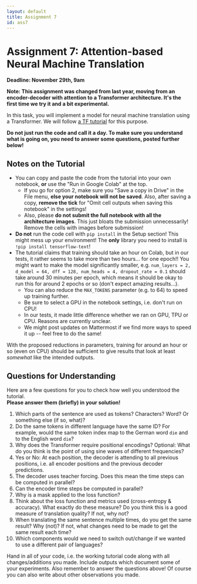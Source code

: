 ```yaml
---
layout: default
title: Assignment 7
id: ass7
---
```


# Assignment 7: Attention-based Neural Machine Translation
**Deadline: November 29th, 9am**

**Note: This assignment was changed from last year, moving from an encoder-decoder
with attention to a Transformer architecture. It's the first time we try it and
a bit experimental.**

In this task, you will implement a model for neural machine translation using
a Transformer.
We will follow [a TF tutorial](https://www.tensorflow.org/text/tutorials/transformer)
for this purpose.

**Do not just run the code and call it a day. To make sure you understand what is going
on, you need to answer some questions, posted further below!**


## Notes on the Tutorial

- You can copy and paste the code from the tutorial into your own notebook, **or**
use the "Run in Google Colab" at the top.
  - If you go for option 2, make sure you "Save a copy in Drive" in the File menu,
  **else your notebook will not be saved**. Also, after saving a copy, **remove the tick**
  for "Omit cell outputs when saving this notebook" in the settings!
  - Also, please **do not submit the full notebook with all the architecture images**.
  This just bloats the submission unnecessarily! Remove the cells with images before
  submission!
- **Do not** run the code cell with `pip install` in the Setup section! This might
mess up your environment! The **only**
library you need to install is `!pip install tensorflow-text`!
- The tutorial claims that training should take an hour on Colab, but in our tests,
it rather seems to take more than two hours... for one epoch!! You might want to
make the model significantly smaller, e.g. `num_layers = 2, d_model = 64, dff = 128, num_heads = 4, dropout_rate = 0.1`
should take around 30 minutes per epoch, which means it should be okay to run this
for around 2 epochs or so (don't expect amazing results...).
    - You can also reduce the `MAX_TOKENS` parameter (e.g. to 64) to speed up training further.
    - Be sure to select a GPU in the notebook settings, i.e. don't run on CPU!
    - In our tests, it made little difference whether we ran on GPU, TPU or CPU.
  Reasons are currently unclear.
    - We might post updates on Mattermost if we find more ways to speed it up -- feel free
  to do the same!

With the proposed reductions in parameters, training for around an hour or so
(even on CPU) should be sufficient to give results that look at least _somewhat_
like the intended outputs.


## Questions for Understanding

Here are a few questions for you to check how well you understood the tutorial.  
**Please answer them (briefly) in your solution!**

1. Which parts of the sentence are used as tokens? Characters? Word? 
Or something else (if so, what)?
2. Do the same tokens in different language have the same ID? For example, 
would the same token index map to the German word `die` and to the 
  English word `die`?
3. Why does the Transformer require positional encodings? Optional: What do you
think is the point of using sine waves of different frequencies?
3. Yes or No: At each position, the decoder is attending to all previous positions, 
 i.e. all encoder positions and the previous decoder predictions.
4. The decoder uses teacher forcing. Does this mean the time steps can be computed
 in parallel?
5. Can the encoder time steps be computed in parallel?
6. Why is a mask applied to the loss function?
7. Think about the loss function and metrics used (cross-entropy & accuracy). What
exactly do these measure? Do you think this is a good measure of translation quality?
If not, why not?
7. When translating the same sentence multiple times, do you get the same result?
Why (not)? If not, what changes need to be made to get the same result each time?
8. Which components would we need to switch out/change if we wanted to use a different pair
of languages?

Hand in all of your code, i.e. the working tutorial code along with all changes/additions you made. Include outputs which document some of your experiments. Also
remember to answer the questions above! Of course you can also write about other
observations you made.
